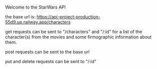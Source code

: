 Welcome to the StarWars API

the base url is: https://api-project-production-55d9.up.railway.app/characters

get requests can be sent to "/characters" and "/:id" for a list of the character(s) from the movies and some firmographic information about them.

post requests can be sent to the base url

put and delete requests can be sent to "/:id"